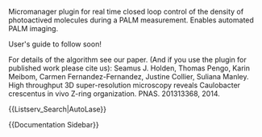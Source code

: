 Micromanager plugin for real time closed loop control of the density of photoactived molecules during a PALM measurement. Enables automated PALM imaging.

User's guide to follow soon! 

For details of the algorithm see our paper. (And if you use the plugin for published work please cite us):
Seamus J. Holden, Thomas Pengo, Karin Meibom, Carmen Fernandez-Fernandez, Justine Collier, Suliana Manley. High throughput 3D super-resolution microscopy reveals Caulobacter crescentus in vivo Z-ring organization. PNAS. 201313368, 2014.


{{Listserv_Search|AutoLase}}

{{Documentation Sidebar}}
